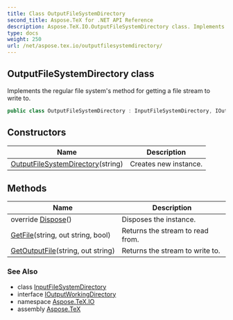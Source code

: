 ```yaml
---
title: Class OutputFileSystemDirectory
second_title: Aspose.TeX for .NET API Reference
description: Aspose.TeX.IO.OutputFileSystemDirectory class. Implements the regular file systems method for getting a file stream to write to
type: docs
weight: 250
url: /net/aspose.tex.io/outputfilesystemdirectory/
---
```

## OutputFileSystemDirectory class

Implements the regular file system's method for getting a file stream to write to.

```csharp
public class OutputFileSystemDirectory : InputFileSystemDirectory, IOutputWorkingDirectory
```

## Constructors

| Name | Description |
| --- | --- |
| [OutputFileSystemDirectory](outputfilesystemdirectory/)(string) | Creates new instance. |

## Methods

| Name | Description |
| --- | --- |
| override [Dispose](../../aspose.tex.io/outputfilesystemdirectory/dispose/)() | Disposes the instance. |
| [GetFile](../../aspose.tex.io/inputfilesystemdirectory/getfile/)(string, out string, bool) | Returns the stream to read from. |
| [GetOutputFile](../../aspose.tex.io/outputfilesystemdirectory/getoutputfile/)(string, out string) | Returns the stream to write to. |

### See Also

* class [InputFileSystemDirectory](../inputfilesystemdirectory/)
* interface [IOutputWorkingDirectory](../ioutputworkingdirectory/)
* namespace [Aspose.TeX.IO](../../aspose.tex.io/)
* assembly [Aspose.TeX](../../)


